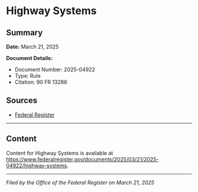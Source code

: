# Highway Systems

## Summary

**Date:** March 21, 2025

**Document Details:**
- Document Number: 2025-04922
- Type: Rule
- Citation: 90 FR 13286

## Sources
- [Federal Register](https://www.federalregister.gov/documents/2025/03/21/2025-04922/highway-systems)

---

## Content

Content for Highway Systems is available at https://www.federalregister.gov/documents/2025/03/21/2025-04922/highway-systems.

---

*Filed by the Office of the Federal Register on March 21, 2025*
